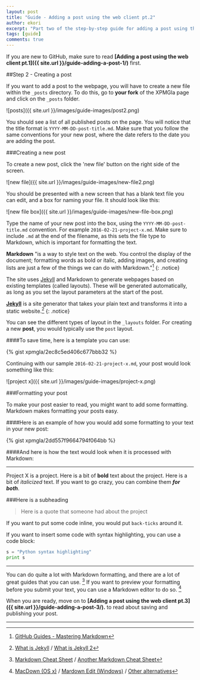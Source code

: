 ```yaml
---
layout: post
title: "Guide - Adding a post using the web client pt.2"
author: ekori
excerpt: "Part two of the step-by-step guide for adding a post using the web interface."
tags: [guide]
comments: true
---
```

If you are new to GitHub, make sure to read **[Adding a post using the web client pt.1]({{ site.url }}/guide-adding-a-post-1/)** first.

##Step 2 - Creating a post

If you want to add a post to the webpage, you will have to create a new file within the `_posts` directory. To do this, go to **your fork** of the XPMGla page and click on the `_posts` folder.

![posts]({{ site.url }}/images/guide-images/post2.png)

You should see a list of all published posts on the page. You will notice that the title format is `YYYY-MM-DD-post-title.md`. Make sure that you follow the same conventions for your new post, where the date refers to the date you are adding the post.

###Creating a new post

To create a new post, click the 'new file' button on the right side of the screen.

![new file]({{ site.url }}/images/guide-images/new-file2.png)

You should be presented with a new screen that has a blank text file you can edit, and a box for naming your file. It should look like this:

![new file box]({{ site.url }}/images/guide-images/new-file-box.png)

Type the name of your new post into the box, using the `YYYY-MM-DD-post-title.md` convention. For example `2016-02-21-project-x.md`. Make sure to include `.md` at the end of the filename, as this sets the file type to Markdown, which is important for formatting the text.

**Markdown** "is a way to style text on the web. You control the display of the document; formatting words as bold or italic, adding images, and creating lists are just a few of the things we can do with Markdown."[^1]
{: .notice}

The site uses [Jekyll](http://jekyllrb.com/) and Markdown to generate webpages based on existing templates (called layouts). These will be generated automatically, as long as you set the layout parameters at the start of the post.

**[Jekyll](https://jekyllrb.com/docs/home/)** is a site generator that takes your plain text and transforms it into a static website.[^2]
{: .notice}

You can see the different types of layout in the `_layouts` folder. For creating a new **post**, you would typically use the `post` layout.  

####To save time, here is a template you can use:

{% gist xpmgla/2ec8c5ed406c677bbb32 %}

Continuing with our sample `2016-02-21-project-x.md`, your post would look something like this:

![project x]({{ site.url }}/images/guide-images/project-x.png)

###Formatting your post

To make your post easier to read, you might want to add some formatting. Markdown makes formatting your posts easy. 

####Here is an example of how you would add some formatting to your text in your new post:

{% gist xpmgla/2dd557f9664794f064bb %}

####And here is how the text would look when it is processed with Markdown:

---

Project X is a project. Here is a bit of **bold** text about the project.
Here is a bit of _italicized_ text.
If you want to go crazy, you can combine them **_for both_**.

###Here is a subheading

>Here is a quote that someone had about the project

If you want to put some code inline, you would put `back-ticks` around it.

If you want to insert some code with syntax highlighting, you can use a code block:

```python
s = "Python syntax highlighting"
print s
```

---

You can do quite a lot with Markdown formatting, and there are a lot of great guides that you can use. [^3] If you want to preview your formatting before you submit your text, you can use a Markdown editor to do so. [^4]

When you are ready, move on to **[Adding a post using the web client pt.3]({{ site.url }}/guide-adding-a-post-3/).** to read about saving and publishing your post.

---

[^1]:[GitHub Guides - Mastering Markdown](https://guides.github.com/features/mastering-markdown/)
[^2]:[What is Jekyll](https://github.com/met-office-lab/Lab-Info/wiki/What-is-Jekyll) / [What is Jekyll 2](http://jekyllbootstrap.com/lessons/jekyll-introduction.html)
[^3]:[Markdown Cheat Sheet](https://github.com/adam-p/markdown-here/wiki/Markdown-Cheatsheet) / [Another Markdown Cheat Sheet](https://gist.github.com/jonschlinkert/5854601)
[^4]:[MacDown (OS x)](http://macdown.uranusjr.com/) / [Mardown Edit (Windows)](http://markdownedit.com/) / [Other alternatives](http://alternativeto.net/software/macdown/)
